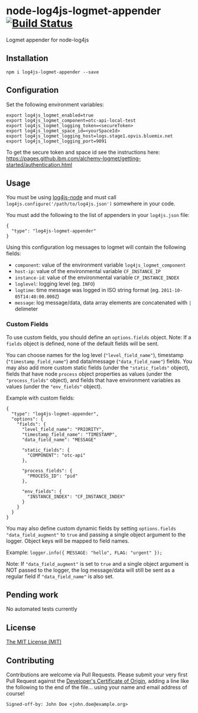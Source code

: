 # node-log4js-logmet-appender [![Build Status](https://travis-ci.org/IBM/node-log4js-logmet-appender.svg?branch=master)](https://travis-ci.org/IBM/node-log4js-logmet-appender)
Logmet appender for node-log4js

## Installation
```
npm i log4js-logmet-appender --save
```

## Configuration
Set the following environment variables:
```
export log4js_logmet_enabled=true
export log4js_logmet_component=otc-api-local-test
export log4js_logmet_logging_token=<secureToken>
export log4js_logmet_space_id=<yourSpaceId>
export log4js_logmet_logging_host=logs.stage1.opvis.bluemix.net
export log4js_logmet_logging_port=9091
```
To get the secure token and space id see the instructions here: https://pages.github.ibm.com/alchemy-logmet/getting-started/authentication.html

## Usage
 You must be using [log4js-node](https://github.com/nomiddlename/log4js-node) and must call `log4js.configure('/path/to/log4js.json')`
somewhere in your code.

You must add the following to the list of appenders in your `log4js.json` file:

```
{
  "type": "log4js-logmet-appender"
}
 ```

Using this configuration log messages to logmet will contain the following fields:
- `component`: value of the environment variable `log4js_logmet_component`
- `host-ip`: value of the environmental variable `CF_INSTANCE_IP`
- `instance-id`: value of the environmental variable `CF_INSTANCE_INDEX`
- `loglevel`: logging level (eg. `INFO`)
- `logtime`: time message was logged in ISO string format (eg. `2011-10-05T14:48:00.000Z`)
- `message`: log message/data, data array elements are concatenated with ` | ` delimeter

### Custom Fields

To use custom fields, you should define an `options.fields` object.
Note: If a `fields` object is defined, none of the default fields will be sent.

You can choose names for the log level (`"level_field_name"`), timestamp (`"timestamp_field_name"`) and data/message (`"data_field_name"`) fields. You may also add more custom static fields (under the `"static_fields"` object), fields that have node `process` object properties as values (under the `"process_fields"` object), and fields that have environment variables as values (under the `"env_fields"` object).

Example with custom fields:
```
{ 
  "type": "log4js-logmet-appender",
  "options": {
    "fields": {
      "level_field_name": "PRIORITY",
      "timestamp_field_name": "TIMESTAMP",
      "data_field_name": "MESSAGE"

      "static_fields": {
        "COMPONENT": "otc-api"
      },

      "process_fields": {
        "PROCESS_ID": "pid"
      },

      "env_fields": {
        "INSTANCE_INDEX": "CF_INSTANCE_INDEX"
      }
    }
  }
}
```

You may also define custom dynamic fields by setting `options.fields` `"data_field_augment"` to `true` and passing a single object argument to the logger. Object keys will be mapped to field names.

Example: `logger.info({ MESSAGE: "hello", FLAG: "urgent" });`

Note: If `"data_field_augment"` is set to `true` and a single object argument is NOT passed to the logger, the log message/data will still be sent as a regular field if `"data_field_name"` is also set.

## Pending work
No automated tests currently

## License

[The MIT License (MIT)](LICENSE.txt)

## Contributing

Contributions are welcome via Pull Requests. Please submit your very first Pull Request against the [Developer's Certificate of Origin](DCO.txt), adding a line like the following to the end of the file... using your name and email address of course!

```
Signed-off-by: John Doe <john.doe@example.org>
```
